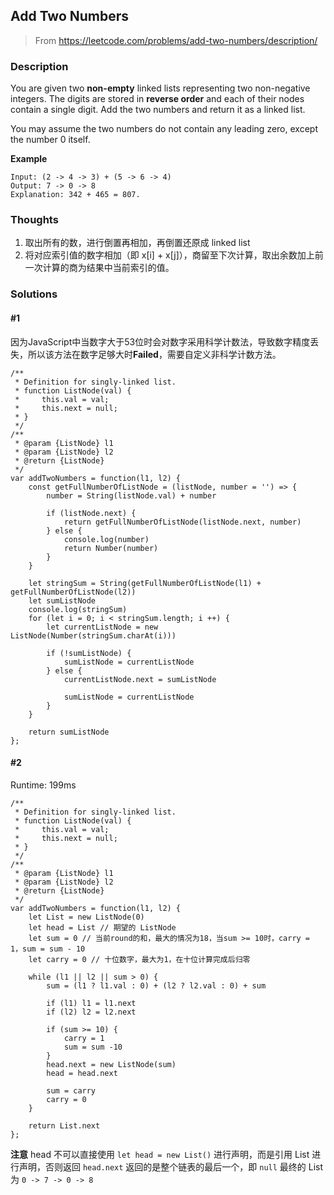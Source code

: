 ## Add Two Numbers

> From https://leetcode.com/problems/add-two-numbers/description/

### Description

You are given two **non-empty** linked lists representing two non-negative integers. The digits are stored in **reverse order** and each of their nodes contain a single digit. Add the two numbers and return it as a linked list.

You may assume the two numbers do not contain any leading zero, except the number 0 itself.

**Example**
```
Input: (2 -> 4 -> 3) + (5 -> 6 -> 4)
Output: 7 -> 0 -> 8
Explanation: 342 + 465 = 807.
``` 

### Thoughts
1. 取出所有的数，进行倒置再相加，再倒置还原成 linked list
2. 将对应索引值的数字相加（即 x[i] + x[j]），商留至下次计算，取出余数加上前一次计算的商为结果中当前索引的值。

### Solutions

#### #1
因为JavaScript中当数字大于53位时会对数字采用科学计数法，导致数字精度丢失，所以该方法在数字足够大时**Failed**，需要自定义非科学计数方法。
```
/**
 * Definition for singly-linked list.
 * function ListNode(val) {
 *     this.val = val;
 *     this.next = null;
 * }
 */
/**
 * @param {ListNode} l1
 * @param {ListNode} l2
 * @return {ListNode}
 */
var addTwoNumbers = function(l1, l2) {
    const getFullNumberOfListNode = (listNode, number = '') => {
        number = String(listNode.val) + number
        
        if (listNode.next) {
            return getFullNumberOfListNode(listNode.next, number)
        } else {
            console.log(number)
            return Number(number)
        }
    }
    
    let stringSum = String(getFullNumberOfListNode(l1) + getFullNumberOfListNode(l2))
    let sumListNode
    console.log(stringSum)
    for (let i = 0; i < stringSum.length; i ++) {
        let currentListNode = new ListNode(Number(stringSum.charAt(i)))
        
        if (!sumListNode) {
            sumListNode = currentListNode
        } else {
            currentListNode.next = sumListNode
            
            sumListNode = currentListNode
        }
    }
    
    return sumListNode
};
```

#### #2
Runtime: 199ms
```
/**
 * Definition for singly-linked list.
 * function ListNode(val) {
 *     this.val = val;
 *     this.next = null;
 * }
 */
/**
 * @param {ListNode} l1
 * @param {ListNode} l2
 * @return {ListNode}
 */
var addTwoNumbers = function(l1, l2) {
    let List = new ListNode(0)
    let head = List // 期望的 ListNode
    let sum = 0 // 当前round的和，最大的情况为18，当sum >= 10时，carry = 1，sum = sum - 10
    let carry = 0 // 十位数字，最大为1，在十位计算完成后归零
    
    while (l1 || l2 || sum > 0) {
        sum = (l1 ? l1.val : 0) + (l2 ? l2.val : 0) + sum
        
        if (l1) l1 = l1.next
        if (l2) l2 = l2.next
        
        if (sum >= 10) {
            carry = 1
            sum = sum -10
        }
        head.next = new ListNode(sum)
        head = head.next
        
        sum = carry
        carry = 0
    }
    
    return List.next
};
```
**注意** head 不可以直接使用 ``let head = new List()`` 进行声明，而是引用 List 进行声明，否则返回 ``head.next`` 返回的是整个链表的最后一个，即 ``null``
最终的 List 为 ``0 -> 7 -> 0 -> 8``